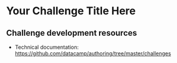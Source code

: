 # Your Challenge Title Here

## Challenge development resources

* Technical documentation: https://github.com/datacamp/authoring/tree/master/challenges
